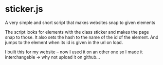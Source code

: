 sticker.js
==========

A very simple and short script that makes websites snap to given elements

The script looks for elements with the class sticker and makes the page snap to those.
It also sets the hash to the name of the id of the element. And jumps to the element when its id 
is given in the url on load.

I built this for my website – now I used it on an other one so I made it interchangeble -> why not upload it on github…

